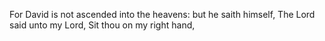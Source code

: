 For David is not ascended into the heavens: but he saith himself, The Lord said unto my Lord, Sit thou on my right hand,
